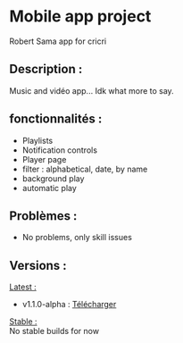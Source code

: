 # Mobile app project
Robert Sama app for cricri  

## Description :  
Music and vidéo app...
Idk what more to say.

## fonctionnalités :  
- Playlists
- Notification controls
- Player page
- filter : alphabetical, date, by name
- background play
- automatic play

## Problèmes :  
- No problems, only skill issues

## Versions :  
<u>Latest :</u>  
- v1.1.0-alpha : [Télécharger](https://github.com/Robert-Sama/zik/releases/tag/v1.0.0/app-release.apk)

<u>Stable :</u>  
No stable builds for now
